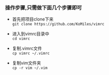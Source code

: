 ### 操作步骤,只需做下面几个步骤即可

- 首先把项目clone下来    
`git clone https://github.com/KoMiles/vimrc `

- 进入到vimrc目录中    
`cd vimrc`

- 复制.vimrc文件    
`cp vimrc ~/.vimrc`

- 复制vim文件夹    
`cp -r vim ~/.vim`


